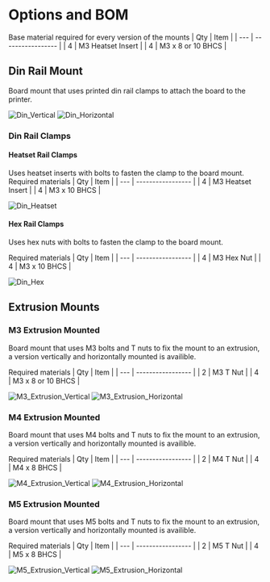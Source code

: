 # Options and BOM

Base material required for every version of the mounts
| Qty | Item              |
| --- | ----------------- |
| 4   | M3 Heatset Insert |
| 4   | M3 x 8 or 10 BHCS |



## Din Rail Mount
Board mount that uses printed din rail clamps to attach the board to the printer.

![Din_Vertical](./images/din_v.png)
![Din_Horizontal](./images/din_h.png)

### Din Rail Clamps
#### Heatset Rail Clamps
Uses heatset inserts with bolts to fasten the clamp to the board mount.
Required materials
| Qty | Item              |
| --- | ----------------- |
| 4   | M3 Heatset Insert |
| 4   | M3 x 10 BHCS      |

![Din_Heatset](./images/din_heatset.png)

#### Hex Rail Clamps
Uses hex nuts with bolts to fasten the clamp to the board mount.

Required materials
| Qty | Item              |
| --- | ----------------- |
| 4   | M3 Hex Nut        |
| 4   | M3 x 10 BHCS      |

![Din_Hex](./images/din_hex.png)


## Extrusion Mounts

### M3 Extrusion Mounted
Board mount that uses M3 bolts and T nuts to fix the mount to an extrusion, a version vertically and horizontally mounted is availible.

Required materials
| Qty | Item              |
| --- | ----------------- |
| 2   | M3 T Nut          |
| 4   | M3 x 8 or 10 BHCS |

![M3_Extrusion_Vertical](./images/m3_extrusion_v.png)
![M3_Extrusion_Horizontal](./images/m3_extrusion_h.png)

### M4 Extrusion Mounted
Board mount that uses M4 bolts and T nuts to fix the mount to an extrusion, a version vertically and horizontally mounted is availible.

Required materials
| Qty | Item              |
| --- | ----------------- |
| 2   | M4 T Nut          |
| 4   | M4 x 8 BHCS       |

![M4_Extrusion_Vertical](./images/m4_extrusion_v.png)
![M4_Extrusion_Horizontal](./images/m4_extrusion_h.png)

### M5 Extrusion Mounted
Board mount that uses M5 bolts and T nuts to fix the mount to an extrusion, a version vertically and horizontally mounted is availible.

Required materials
| Qty | Item              |
| --- | ----------------- |
| 2   | M5 T Nut          |
| 4   | M5 x 8 BHCS       |

![M5_Extrusion_Vertical](./images/m5_extrusion_v.png)
![M5_Extrusion_Horizontal](./images/m5_extrusion_h.png)

